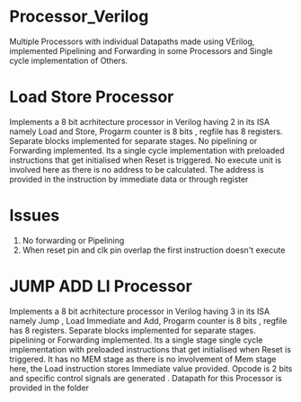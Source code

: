 # Processor_Verilog
Multiple Processors with individual Datapaths made using VErilog, implemented Pipelining and Forwarding in some Processors and Single cycle implementation of Others.

# Load Store Processor
Implements a 8 bit acrhitecture processor in Verilog having  2 in its ISA namely Load and Store, Progarm counter is 8 bits , regfile has 8 registers. Separate blocks implemented for separate stages. No pipelining or Forwarding implemented. Its a single cycle implementation with preloaded instructions that get initialised when Reset is triggered. No execute unit is involved here as there is no address to be calculated. The address is provided in the instruction by immediate data or through register

# Issues
  1. No forwarding or Pipelining
  2. When reset pin and clk pin overlap the first instruction doesn't execute


# JUMP ADD LI Processor
Implements a 8 bit acrhitecture processor in Verilog having  3 in its ISA namely Jump , Load Immediate and Add, Progarm counter is 8 bits , regfile has 8 registers. Separate blocks implemented for separate stages.  pipelining or Forwarding implemented. Its a single stage single cycle implementation with preloaded instructions that get initialised when Reset is triggered. It has no MEM stage as there is no involvement of Mem stage here, the Load instruction stores Immediate value provided. Opcode is 2 bits  and specific control signals are generated . Datapath for this Processor is provided in the folder
